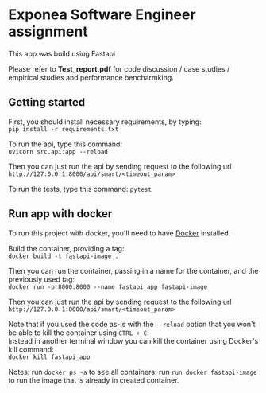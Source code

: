 # Exponea Software Engineer assignment

This app was build using Fastapi

Please refer to **Test_report.pdf** for code discussion / case studies / empirical studies and performance bencharmking.


## Getting started

First, you should install necessary requirements, by typing:  
`pip install -r requirements.txt`

To run the api, type this command:  
`uvicorn src.api:app --reload`

Then you can just run the api by sending request to the following url
`http://127.0.0.1:8000/api/smart/<timeout_param>`

To run the tests, type this command:
`pytest`

## Run app with docker 

To run this project with docker, you'll need to have [Docker](https://docs.docker.com/get-docker/) installed.

Build the container, providing a tag:  
`docker build -t fastapi-image .`

Then you can run the container, passing in a name for the container, and the previously used tag:  
`docker run -p 8000:8000 --name fastapi_app fastapi-image`

Then you can just run the api by sending request to the following url
`http://127.0.0.1:8000/api/smart/<timeout_param>`

Note that if you used the code as-is with the `--reload` option that you won't be able to kill the container using `CTRL + C`.  
Instead in another terminal window you can kill the container using Docker's kill command:  
`docker kill fastapi_app`

Notes:
run `docker ps -a` to see all containers.
run `run docker fastapi-image` to run the image that is already in created container. 